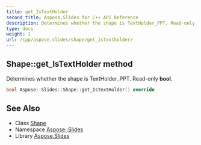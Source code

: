 ```yaml
---
title: get_IsTextHolder
second_title: Aspose.Slides for C++ API Reference
description: Determines whether the shape is TextHolder_PPT. Read-only bool.
type: docs
weight: 1
url: /cpp/aspose.slides/shape/get_istextholder/
---
```

## Shape::get_IsTextHolder method


Determines whether the shape is TextHolder_PPT. Read-only **bool**.

```cpp
bool Aspose::Slides::Shape::get_IsTextHolder() override
```

## See Also

* Class [Shape](../)
* Namespace [Aspose::Slides](../../)
* Library [Aspose.Slides](../../../)
